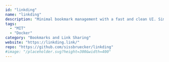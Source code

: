 ```yaml
---
id: "linkding"
name: "linkding"
description: "Minimal bookmark management with a fast and clean UI. Simple installation through Docker and can run on your Raspberry Pi."
tags:
  - "MIT"
  - "Docker"
category: "Bookmarks and Link Sharing"
website: "https://linkding.link/"
repo: "https://github.com/sissbruecker/linkding"
#image: "/placeholder.svg?height=300&width=400"
---
```


